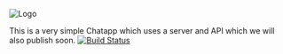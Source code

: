 ![Logo](https://simplchat.info/img/Logo_SimplChat.png)

This is a very simple Chatapp which uses a server and API which we will also publish soon.
[![Build Status](https://travis-ci.com/MarkusHaas2002/SimplChat.svg?branch=master)](https://travis-ci.com/MarkusHaas2002/SimplChat)
